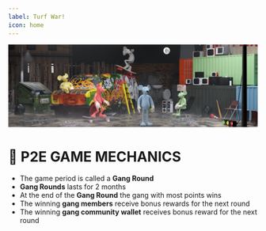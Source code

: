 ```yaml
---
label: Turf War!
icon: home
---
```


![](../static/banner2.png)

# 🎲 P2E GAME MECHANICS

- The game period is called a **Gang Round**
- **Gang Rounds** lasts for 2 months
- At the end of the **Gang Round** the gang with most points wins
- The winning **gang members** receive bonus rewards for the next round
- The winning **gang community wallet** receives bonus reward for the next round
